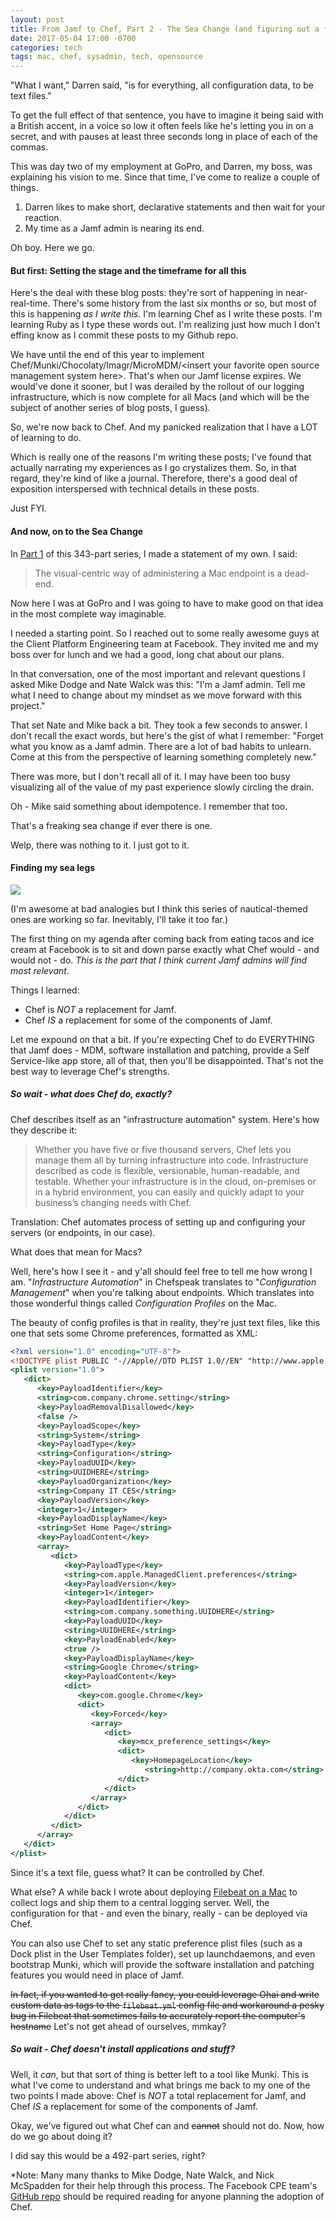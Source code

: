 ```yaml
---
layout: post
title: From Jamf to Chef, Part 2 - The Sea Change (and figuring out a few basics)
date: 2017-05-04 17:00 -0700
categories: tech
tags: mac, chef, sysadmin, tech, opensource
---
```


"What I want," Darren said, "is for everything, all configuration data, to be text files."

To get the full effect of that sentence, you have to imagine it being said with a British accent, in a voice so low it often feels like he's letting you in on a secret, and with pauses at least three seconds long in place of each of the commas.

This was day two of my employment at GoPro, and Darren, my boss, was explaining his vision to me. Since that time, I've come to realize a couple of things.

1. Darren likes to make short, declarative statements and then wait for your reaction.
2. My time as a Jamf admin is nearing its end.

Oh boy. Here we go.
<!-- more -->

#### But first: Setting the stage and the timeframe for all this

Here's the deal with these blog posts: they're sort of happening in near-real-time. There's some history from the last six months or so, but most of this is happening *as I write this*. I'm learning Chef as I write these posts. I'm learning Ruby as I type these words out. I'm realizing just how much I don't effing know as I commit these posts to my Github repo.

We have until the end of this year to implement Chef/Munki/Chocolaty/Imagr/MicroMDM/&lt;insert your favorite open source management system here&gt;. That's when our Jamf license expires. We would've done it sooner, but I was derailed by the rollout of our logging infrastructure, which is now complete for all Macs (and which will be the subject of another series of blog posts, I guess).

So, we're now back to Chef. And my panicked realization that I have a LOT of learning to do.

Which is really one of the reasons I'm writing these posts; I've found that actually narrating my experiences as I go crystalizes them. So, in that regard, they're kind of like a journal. Therefore, there's a good deal of exposition interspersed with technical details in these posts.

Just FYI.

#### And now, on to the Sea Change

In [Part 1](http://lowlyadmin.com/tech/2017/04/24/from-jamf-to-chef-part-1/) of this 343-part series, I made a statement of my own. I said:

> The visual-centric way of administering a Mac endpoint is a dead-end.

Now here I was at GoPro and I was going to have to make good on that idea in the most complete way imaginable.

I needed a starting point. So I reached out to some really awesome guys at the Client Platform Engineering team at Facebook. They invited me and my boss over for lunch and we had a good, long chat about our plans.

In that conversation, one of the most important and relevant questions I asked Mike Dodge and Nate Walck was this: "I'm a Jamf admin. Tell me what I need to change about my mindset as we move forward with this project."

That set Nate and Mike back a bit. They took a few seconds to answer. I don't recall the exact words, but here's the gist of what I remember: "Forget what you know as a Jamf admin. There are a lot of bad habits to unlearn. Come at this from the perspective of learning something completely new."

There was more, but I don't recall all of it. I may have been too busy visualizing all of the value of my past experience slowly circling the drain.

Oh - Mike said something about idempotence. I remember that too.

That's a freaking sea change if ever there is one.

Welp, there was nothing to it. I just got to it.

#### Finding my sea legs

![][seachange]

(I'm awesome at bad analogies but I think this series of nautical-themed ones are working so far. Inevitably, I'll take it too far.)

The first thing on my agenda after coming back from eating tacos and ice cream at Facebook is to sit and down parse exactly what Chef would - and would not - do. *This is the part that I think current Jamf admins will find most relevant*.

Things I learned:

- Chef is *NOT* a replacement for Jamf.
- Chef *IS* a replacement for some of the components of Jamf.

Let me expound on that a bit. If you're expecting Chef to do EVERYTHING that Jamf does - MDM, software installation and patching, provide a Self Service-like app store, all of that, then you'll be disappointed. That's not the best way to leverage Chef's strengths.

##### So wait - what does Chef do, exactly?

Chef describes itself as an "infrastructure automation" system. Here's how they describe it:

> Whether you have five or five thousand servers, Chef lets you manage them all by turning infrastructure into code. Infrastructure described as code is flexible, versionable, human-readable, and testable. Whether your infrastructure is in the cloud, on-premises or in a hybrid environment, you can easily and quickly adapt to your business’s changing needs with Chef.

Translation: Chef automates process of setting up and configuring your servers (or endpoints, in our case).

What does that mean for Macs?

Well, here's how I see it - and y'all should feel free to tell me how wrong I am. "*Infrastructure Automation*" in Chefspeak translates to "*Configuration Management*" when you're talking about endpoints. Which translates into those wonderful things called *Configuration Profiles* on the Mac.

The beauty of config profiles is that in reality, they're just text files, like this one that sets some Chrome preferences, formatted as XML:

````XML
<?xml version="1.0" encoding="UTF-8"?>
<!DOCTYPE plist PUBLIC "-//Apple//DTD PLIST 1.0//EN" "http://www.apple.com/DTDs/PropertyList-1.0.dtd">
<plist version="1.0">
   <dict>
      <key>PayloadIdentifier</key>
      <string>com.company.chrome.setting</string>
      <key>PayloadRemovalDisallowed</key>
      <false />
      <key>PayloadScope</key>
      <string>System</string>
      <key>PayloadType</key>
      <string>Configuration</string>
      <key>PayloadUUID</key>
      <string>UUIDHERE</string>
      <key>PayloadOrganization</key>
      <string>Company IT CES</string>
      <key>PayloadVersion</key>
      <integer>1</integer>
      <key>PayloadDisplayName</key>
      <string>Set Home Page</string>
      <key>PayloadContent</key>
      <array>
         <dict>
            <key>PayloadType</key>
            <string>com.apple.ManagedClient.preferences</string>
            <key>PayloadVersion</key>
            <integer>1</integer>
            <key>PayloadIdentifier</key>
            <string>com.company.something.UUIDHERE</string>
            <key>PayloadUUID</key>
            <string>UUIDHERE</string>
            <key>PayloadEnabled</key>
            <true />
            <key>PayloadDisplayName</key>
            <string>Google Chrome</string>
            <key>PayloadContent</key>
            <dict>
               <key>com.google.Chrome</key>
               <dict>
                  <key>Forced</key>
                  <array>
                     <dict>
                        <key>mcx_preference_settings</key>
                        <dict>
                           <key>HomepageLocation</key>
                              <string>http://company.okta.com</string>
                        </dict>
                     </dict>
                  </array>
               </dict>
            </dict>
         </dict>
      </array>
   </dict>
</plist>
````
Since it's a text file, guess what? It can be controlled by Chef.

What else? A while back I wrote about deploying [Filebeat on a Mac](http://lowlyadmin.com/mac/2016/06/02/deploying-filebeat-on-macos/) to collect logs and ship them to a central logging server. Well, the configuration for that - and even the binary, really - can be deployed via Chef.

You can also use Chef to set any static preference plist files (such as a Dock plist in the User Templates folder), set up launchdaemons, and even bootstrap Munki, which will provide the software installation and patching features you would need in place of Jamf.

~~In fact, if you wanted to get really fancy, you could leverage Ohai and write custom data as tags to the `filebeat.yml` config file and workaround a pesky bug in Filebeat that sometimes fails to accurately report the computer's hostname~~ Let's not get ahead of ourselves, mmkay?

##### So wait - Chef doesn't install applications and stuff?

Well, it *can*, but that sort of thing is better left to a tool like Munki. This is what I've come to understand and what brings me back to my one of the two points I made above: Chef is *NOT* a total replacement for Jamf, and Chef *IS* a replacement for some of the components of Jamf.

Okay, we've figured out what Chef can and ~~cannot~~ should not do. Now, how do we go about doing it?

I did say this would be a 492-part series, right?

*Note: Many many thanks to Mike Dodge, Nate Walck, and Nick McSpadden for their help through this process. The Facebook CPE team's [GitHub repo](https://github.com/facebook/IT-CPE) should be required reading for anyone planning the adoption of Chef.


[seachange]: http://lowlyadmin.com/img/sealegs.gif
